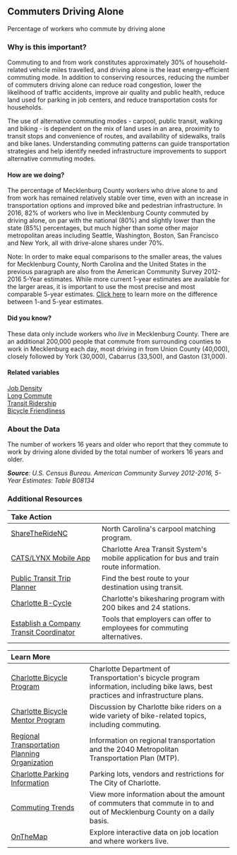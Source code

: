 ## Commuters Driving Alone
Percentage of workers who commute by driving alone 

### Why is this important?
Commuting to and from work constitutes approximately 30% of household-related vehicle miles travelled, and driving alone is the least energy-efficient commuting mode. In addition to conserving resources, reducing the number of commuters driving alone can reduce road congestion, lower the likelihood of traffic accidents, improve air quality and public health, reduce land used for parking in job centers, and reduce transportation costs for households. 
 
The use of alternative commuting modes - carpool, public transit, walking and biking - is dependent on the mix of land uses in an area, proximity to transit stops and convenience of routes, and availability of sidewalks, trails and bike lanes. Understanding commuting patterns can guide transportation strategies and help identify needed infrastructure improvements to support alternative commuting modes.

#### How are we doing?
The percentage of Mecklenburg County workers who drive alone to and from work has remained relatively stable over time, even with an increase in transportation options and improved bike and pedestrian infrastructure. In 2016, 82% of workers who live in Mecklenburg County commuted by driving alone, on par with the national (80%) and slightly lower than the state (85%) percentages, but much higher than some other major metropolitan areas including Seattle, Washington, Boston, San Francisco and New York, all with drive-alone shares under 70%.

Note: In order to make equal comparisons to the smaller areas, the values for Mecklenburg County, North Carolina and the United States in the previous paragraph are also from the American Community Survey 2012-2016 5-Year estimates. While more current 1-year estimates are available for the larger areas, it is important to use the most precise and most comparable 5-year estimates. [Click here]( http://www.census.gov/programs-surveys/acs/guidance/estimates.html/) to learn more on the difference between 1-and 5-year estimates.

#### Did you know?
These data only include workers who *live* in Mecklenburg County. There are an additional 200,000 people that commute from surrounding counties to work in Mecklenburg each day, most driving in from Union County (40,000), closely followed by York (30,000), Cabarrus (33,500), and Gaston (31,000). 

#### Related variables
<a href="javascript:void(0)" onclick="model.metricId = 'm75'">Job Density</a>  
<a href="javascript:void(0)" onclick="model.metricId = 'm33'">Long Commute</a>  
<a href="javascript:void(0)" onclick="model.metricId = 'm44'">Transit Ridership</a>  
<a href="javascript:void(0)" onclick="model.metricId = 'm34'">Bicycle Friendliness</a>  

### About the Data
The number of workers 16 years and older who report that they commute to work by driving alone divided by the total number of workers 16 years and older. 

_**Source**: U.S. Census Bureau. American Community Survey <span tabindex="1000" class="meta-definition" data-toggle="popover" data-title="Why 2012-2016 not 2016?" data-content="Data labeled 2012-2016 describe average conditions reported through the American Community Survey (ACS) during the period of January 2012 through December 2016. The Census collects ACS data from only a small sample of households every month. For reliable small-area estimates, the Census compiles five years of ACS data, which are used in the Quality of Life Explorer.">2012-2016</span>, 5-Year Estimates: Table B08134_

### Additional Resources
|Take Action |  |
|:- | :- |
|[ShareTheRideNC](https://www.sharetheridenc.org/Public/Home.aspx) | North Carolina's carpool matching program.
|[CATS/LYNX Mobile App](http://charlottenc.gov/cats/bus/Pages/realtime-app.aspx) |Charlotte Area Transit System's mobile application for bus and train route information.
|[Public Transit Trip Planner](http://tripplanner.ridetransit.org/) | Find the best route to your destination using transit.
|[Charlotte B-Cycle](https://charlotte.bcycle.com/) | Charlotte's bikesharing program with 200 bikes and 24 stations.
|[Establish a Company Transit Coordinator ](http://charlottenc.gov/cats/commuting/etc/Pages/default.aspx) | Tools that employers can offer to employees for commuting alternatives.

|Learn More | |
|:- | :- |
|[Charlotte Bicycle Program](http://bike.charmeck.org) | Charlotte Department of Transportation's bicycle program information, including bike laws, best practices and infrastructure plans.
|[Charlotte Bicycle Mentor Program](http://groups.google.com/group/bikementor) |Discussion by Charlotte bike riders on a wide variety of bike-related topics, including commuting.
|[Regional Transportation Planning Organization](http://www.crtpo.org/) |Information on regional transportation and the 2040 Metropolitan Transportation Plan (MTP).
|[Charlotte Parking Information](http://charlottenc.gov/Transportation/CDOTServices/Pages/Park-It!.aspx) | Parking lots, vendors and restrictions for The City of Charlotte.
|[Commuting Trends](https://charlottechamber.com/news/2015/08/20/chamber-news/census-reveals-new-commute-data/)|View more information about the amount of commuters that commute in to and out of Mecklenburg County on a daily basis. 
|[OnTheMap](http://onthemap.ces.census.gov/) |Explore interactive data on job location and where workers live.
